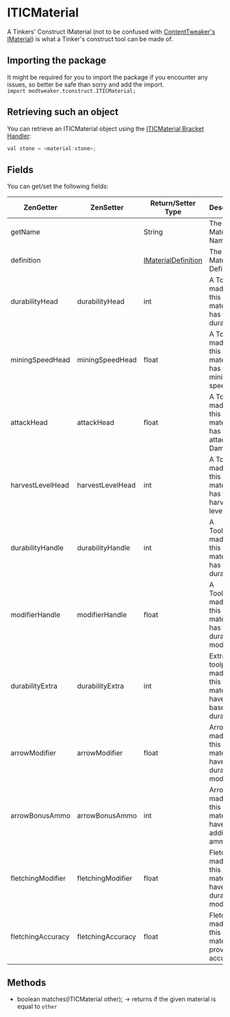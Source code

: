 # ITICMaterial

A Tinkers' Construct IMaterial (not to be confused with [ContentTweaker's IMaterial](/Mods/ContentTweaker/Materials/Materials/Material)) is what a Tinker's construct tool can be made of.

## Importing the package
It might be required for you to import the package if you encounter any issues, so better be safe than sorry and add the import.  
`import modtweaker.tconstruct.ITICMaterial;` 

## Retrieving such an object
You can retrieve an ITICMaterial object using the [ITICMaterial Bracket Handler](/Mods/Modtweaker/TConstruct/Brackets/Bracket_Material):
```java
val stone = <material:stone>;
```

## Fields

You can get/set the following fields:

| ZenGetter         | ZenSetter         | Return/Setter Type                         | Description                                                       |
|-------------------|-------------------|--------------------------------------------|-------------------------------------------------------------------|
| getName           |                   | String                                     | The Material's Name                                               |
| definition        |                   | [IMaterialDefinition](IMaterialDefinition) | The Material's Definition                                         |
| durabilityHead    | durabilityHead    | int                                        | A Toolhead made from this material has this durability            |
| miningSpeedHead   | miningSpeedHead   | float                                      | A Toolhead made from this material has this mining speed          |
| attackHead        | attackHead        | float                                      | A Toolhead made from this material has this attack Damage         |
| harvestLevelHead  | harvestLevelHead  | int                                        | A Toolhead made from this material has this harvest level         |
| durabilityHandle  | durabilityHandle  | int                                        | A Toolhandle made from this material has this durability          |
| modifierHandle    | modifierHandle    | float                                      | A Toolhandle made from this material has this durability modifier |
| durabilityExtra   | durabilityExtra   | int                                        | Extra toolparts made from this material have this base durability |
| arrowModifier     | arrowModifier     | float                                      | Arrows made from this material have this durability modifier      |
| arrowBonusAmmo    | arrowBonusAmmo    | int                                        | Arrow made from this material have this addiotional ammonition    |
| fletchingModifier | fletchingModifier | float                                      | Fletchungs made from this material have this durability modifier  |
| fletchingAccuracy | fletchingAccuracy | float                                      | Fletchungs made from this material provide this accuracy          |

## Methods

- boolean matches(ITICMaterial other); → returns if the given material is equal to `other`
